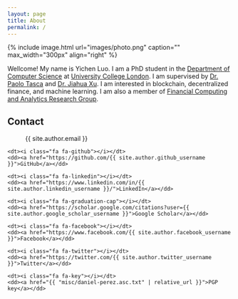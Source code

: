 ```yaml
---
layout: page
title: About
permalink: /
---
```


{% include image.html url="images/photo.png" caption="" max_width="300px" align="right" %}

Wellcome! My name is Yichen Luo. I am a PhD student in the [Department of Computer Science](https://www.ucl.ac.uk/computer-science/ucl-computer-science) at [University College London](https://www.ucl.ac.uk/). I am supervised by [Dr. Paolo Tasca](https://www.paolotasca.com/) and [Dr. Jiahua Xu](https://jiahua-xu.com/). I am interested in blockchain, decentralized finance, and machine learning. I am also a member of [Financial Computing and Analytics Research Group](https://www.ucl.ac.uk/computer-science/research/research-groups/financial-computing-and-analytics).

## Contact

 <dl class="inline">
    <dt><i class="fa fa-envelope"></i></dt>
    <dd>{{ site.author.email }}</dd>

    <dt><i class="fa fa-github"></i></dt>
    <dd><a href="https://github.com/{{ site.author.github_username }}">GitHub</a></dd>

    <dt><i class="fa fa-linkedin"></i></dt>
    <dd><a href="https://www.linkedin.com/in/{{ site.author.linkedin_username }}/">LinkedIn</a></dd>

    <dt><i class="fa fa-graduation-cap"></i></dt>
    <dd><a href="https://scholar.google.com/citations?user={{ site.author.google_scholar_username }}">Google Scholar</a></dd>

    <dt><i class="fa fa-facebook"></i></dt>
    <dd><a href="https://www.facebook.com/{{ site.author.facebook_username }}">Facebook</a></dd>

    <dt><i class="fa fa-twitter"></i></dt>
    <dd><a href="https://twitter.com/{{ site.author.twitter_username }}">Twitter</a></dd>

    <dt><i class="fa fa-key"></i></dt>
    <dd><a href="{{ "misc/daniel-perez.asc.txt" | relative_url }}">PGP key</a></dd>
  </dl>


<!-- [Yavin]: https://en.wikipedia.org/wiki/Yavin
[chewy@rebel.com]: mailto:chewy@rebel.com -->
